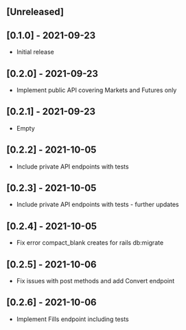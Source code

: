 ## [Unreleased]

## [0.1.0] - 2021-09-23
- Initial release

## [0.2.0] - 2021-09-23
- Implement public API covering Markets and Futures only

## [0.2.1] - 2021-09-23
- Empty

## [0.2.2] - 2021-10-05
- Include private API endpoints with tests

## [0.2.3] - 2021-10-05
- Include private API endpoints with tests - further updates

## [0.2.4] - 2021-10-05
- Fix error compact_blank creates for rails db:migrate

## [0.2.5] - 2021-10-06
- Fix issues with post methods and add Convert endpoint

## [0.2.6] - 2021-10-06
- Implement Fills endpoint including tests